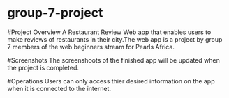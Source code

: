 # group-7-project

#Project Overview
A Restaurant Review Web app that enables users to make reviews of restaurants in their city.The web app is a project by group 7 members of the web beginners stream for Pearls Africa.

#Screenshots
The screenshoots of the finished app will be updated when the project is completed.

#Operations
Users can only access thier desired information on the app when it is connected to the internet.
